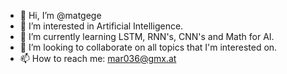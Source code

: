 - 👋 Hi, I’m @matgege
- 👀 I’m interested in Artificial Intelligence.
- 🌱 I’m currently learning LSTM, RNN's, CNN's and Math for AI.
- 💞️ I’m looking to collaborate on all topics that I'm interested on.
- 📫 How to reach me: mar036@gmx.at

<!---
matgege/matgege is a ✨ special ✨ repository because its `README.md` (this file) appears on your GitHub profile.
You can click the Preview link to take a look at your changes.
--->
